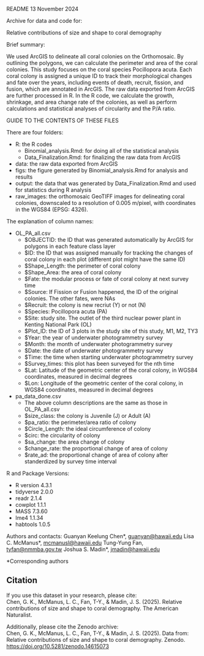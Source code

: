 README
13 November 2024

Archive for data and code for:

Relative contributions of size and shape to coral demography

Brief summary: 

We used ArcGIS to delineate all coral colonies on the Orthomosaic. By outlining the polygons, we can calculate the perimeter and area of the coral colonies. This study focuses on the coral species Pocillopora acuta. Each coral colony is assigned a unique ID to track their morphological changes and fate over the years, including events of death, recruit, fission, and fusion, which are annotated in ArcGIS. The raw data exported from ArcGIS are further processed in R. In the R code, we calculate the growth, shrinkage, and area change rate of the colonies, as well as perform calculations and statistical analyses of circularity and the P/A ratio.


GUIDE TO THE CONTENTS OF THESE FILES

There are four folders:
- R: the R codes
	- Binomial_analysis.Rmd: for doing all of the statistical analysis
	- Data_Finalization.Rmd: for finalizing the raw data from ArcGIS
- data: the raw data exported from ArcGIS
- figs: the figure generated by Binomial_analysis.Rmd for analysis and results
- output: the data that was generated by Data_Finalization.Rmd and used for statistics during R analysis
- raw_images: the orthomosaic GeoTIFF images for delineating coral colonies, downscaled to a resolution of 0.005 m/pixel, with coordinates in the WGS84 (EPSG: 4326).

The explanation of column names:
- OL_PA_all.csv
	- $OBJECTID: the ID that was generated automatically by ArcGIS for polygons in each feature class layer
	- $ID: the ID that was assigned manually for tracking the changes of coral colony in each plot (different plot might have the same ID)
	- $Shape_Length: the perimeter of coral colony
	- $Shape_Area: the area of coral colony
	- $Fate: the modular process or fate of coral colony at next survey time
	- $Source: If Fission or Fusion happened, the ID of the original colonies. The other fates, were NAs
	- $Recruit: the colony is new recriut (Y) or not (N)
	- $Species: Pocillopora acuta (PA)
	- $Site: study site. The outlet of the third nuclear power plant in Kenting National Park (OL)
	- $Plot_ID: the ID of 3 plots in the study site of this study, M1, M2, TY3
	- $Year: the year of underwater photogrammetry survey
	- $Month: the month of underwater photogrammetry survey
	- $Date: the date of underwater photogrammetry survey
	- $Time: the time when starting underwater photogrammetry survey
	- $Survey_times: this plot has been surveyed for the nth time
	- $Lat: Latitude of the geometric center of the coral colony, in WGS84 coordinates, measured in decimal degrees
	- $Lon: Longitude of the geometric center of the coral colony, in WGS84 coordinates, measured in decimal degrees
- pa_data_done.csv
	- The above column descriptions are the same as those in OL_PA_all.csv
	- $size_class: the colony is Juvenile (J) or Adult (A)
	- $pa_ratio: the perimeter/area ratio of colony
	- $Circle_Length: the ideal circumference of colony
	- $circ: the circularity of colony
	- $sa_change: the area change of colony
	- $change_rate: the proportional change of area of colony
	- $rate_ad: the proportional change of area of colony after standerdized by survey time interval

R and Package Versions:
- R version 4.3.1
- tidyverse 2.0.0
- readr 2.1.4
- cowplot 1.1.1
- MASS 7.3.60
- lme4 1.1.34
- habtools 1.0.5

Authors and contacts: 
Guanyan Keelung Chen*, guanyan@hawaii.edu
Lisa C. McManus*, mcmanusl@hawaii.edu
Tung-Yung Fan, tyfan@nmmba.gov.tw
Joshua S. Madin*, jmadin@hawaii.edu

*Corresponding authors

## Citation
If you use this dataset in your research, please cite:  
Chen, G. K., McManus, L. C., Fan, T-Y., & Madin, J. S. (2025). Relative contributions of size and shape to coral demography. The American Naturalist.

Additionally, please cite the Zenodo archive:  
Chen, G. K., McManus, L. C., Fan, T-Y., & Madin, J. S. (2025). Data from: Relative contributions of size and shape to coral demography. Zenodo. https://doi.org/10.5281/zenodo.14615073
